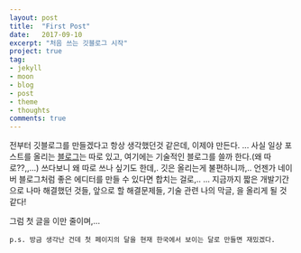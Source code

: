 ```yaml
---
layout: post
title:  "First Post"
date:   2017-09-10
excerpt: "처음 쓰는 깃블로그 시작"
project: true
tag:
- jekyll 
- moon
- blog
- post
- theme
- thoughts
comments: true
---
```


전부터 깃블로그를 만들겠다고 항상 생각했던것 같은데,
이제야 만든다.
...
사실 일상 포스트를 올리는 <a href = "http://blog.naver.com/2dayistheday">블로그</a>는 따로 있고,
여기에는 기술적인 블로그를 쓸까 한다.(왜 따로??,,...)
쓰다보니 왜 따로 쓰나 싶기도 한데,. 깃은 올리는게 불편하니까,.. 
언젠가 네이버 블로그처럼 좋은 에디터를 만들 수 있다면 합치는 걸로,..
...
지금까지 짧은 개발기간으로 나마 해결했던 것들,
앞으로 할 해결문제들,
기술 관련 나의 막글,
을 올리게 될 것 같다!

그럼 첫 글을 이만 줄이며,...

	p.s. 방금 생각난 건데 첫 페이지의 달을 현재 한국에서 보이는 달로 만들면 재밌겠다.
